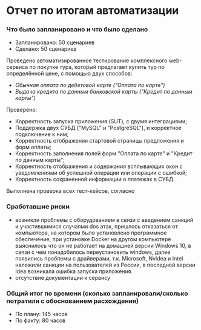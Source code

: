 # Отчет по итогам автоматизации

### Что было запланировано и что было сделано

* Запланировано: 50 сценариев
* Сделано: 50 сценариев

Проведено автоматизированное тестирование комплексного web-сервиса по покупке тура, который предлагает купить тур
по определённой цене, с помощью двух способов:
* _Обычная оплата по дебетовой карте ("Оплата по карте")_
* _Выдача кредита по данным банковской карты ("Кредит по данным карты")_

Проверено:
* Корректность запуска приложения (SUT), с двумя интеграциями;
* Поддержка двух СУБД ("MySQL" и "PostgreSQL"), и корректное подключение к ним;
* Корректность отображения стартовой страницы предложения и форм оплаты;
* Корректность заполнения полей форм "Оплата по карте" и "Кредит по данным карты";
* Корректность отображения и содержания всплывающих окон с уведомлениями об успешной операции или операции с ошибкой;
* Корректность сохраненной информации о платежах в СУБД.

Выполнена проверка всех тест-кейсов, согласно


### Сработавшие риски

* возникли проблемы с оборудованием в связи с введением санкций и участившимися случаями dos атак, пришлось отказаться от компьютера, на котором было установлено программное обеспечение, при установке Docker на другом компьютере выяснилось что он не работает на домашней версии Windows 10, в связи с чем понадобилось переустановить windows, далее появились проблемы с драйверами, т.к. Microsoft, Nvidea и Intel наложили санкции на пользователей из России, в последней версии Idea возникала ошибка запуска приложения.
* отсутствие документации к сервису

### Общий итог по времени (сколько запланировали/сколько потратили с обоснованием расхождения)

* По плану: 145 часов
* По факту: 80 часов
